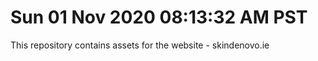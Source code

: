 
# Sun 01 Nov 2020 08:13:32 AM PST

This repository contains assets for the website - skindenovo.ie


